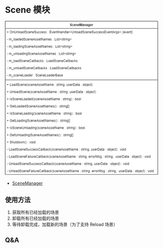 # Scene 模块

![Scene 模块类图](../Img/Scene/SceneUML.png)

- [SceneManager](./SceneManager.md)

## 使用方法
1. 获取所有已经加载的场景
2. 卸载所有已经加载的场景
3. 等待卸载完成，加载新的场景（为了支持 Reload 场景）

## Q&A
